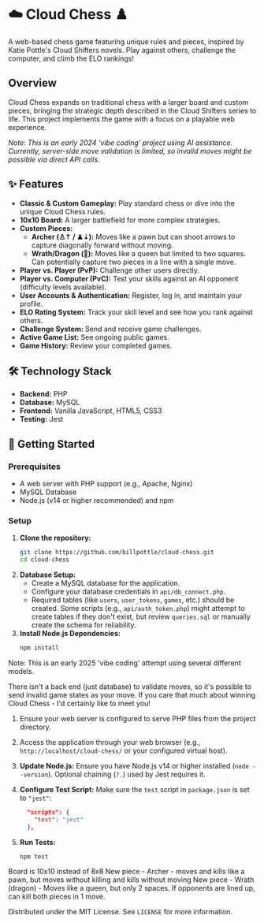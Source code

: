 # ☁️ Cloud Chess ♟️

A web-based chess game featuring unique rules and pieces, inspired by Katie Pottle's Cloud Shifters novels. Play against others, challenge the computer, and climb the ELO rankings!

## Overview

Cloud Chess expands on traditional chess with a larger board and custom pieces, bringing the strategic depth described in the Cloud Shifters series to life. This project implements the game with a focus on a playable web experience.

*Note: This is an early 2024 'vibe coding' project using AI assistance. Currently, server-side move validation is limited, so invalid moves might be possible via direct API calls.*

## ✨ Features

*   **Classic & Custom Gameplay:** Play standard chess or dive into the unique Cloud Chess rules.
*   **10x10 Board:** A larger battlefield for more complex strategies.
*   **Custom Pieces:**
    *   **Archer (♙⇡ / ♟⇣):** Moves like a pawn but can shoot arrows to capture diagonally forward without moving.
    *   **Wrath/Dragon (🐲):** Moves like a queen but limited to two squares. Can potentially capture two pieces in a line with a single move.
*   **Player vs. Player (PvP):** Challenge other users directly.
*   **Player vs. Computer (PvC):** Test your skills against an AI opponent (difficulty levels available).
*   **User Accounts & Authentication:** Register, log in, and maintain your profile.
*   **ELO Rating System:** Track your skill level and see how you rank against others.
*   **Challenge System:** Send and receive game challenges.
*   **Active Game List:** See ongoing public games.
*   **Game History:** Review your completed games.

## 🛠️ Technology Stack

*   **Backend:** PHP
*   **Database:** MySQL
*   **Frontend:** Vanilla JavaScript, HTML5, CSS3
*   **Testing:** Jest

## 🚀 Getting Started

### Prerequisites

*   A web server with PHP support (e.g., Apache, Nginx)
*   MySQL Database
*   Node.js (v14 or higher recommended) and npm

### Setup

1.  **Clone the repository:**
    ```bash
    git clone https://github.com/billpottle/cloud-chess.git
    cd cloud-chess
    ```
2.  **Database Setup:**
    *   Create a MySQL database for the application.
    *   Configure your database credentials in `api/db_connect.php`.
    *   Required tables (like `users`, `user_tokens`, `games`, etc.) should be created. Some scripts (e.g., `api/auth_token.php`) might attempt to create tables if they don't exist, but review `queries.sql` or manually create the schema for reliability.
3.  **Install Node.js Dependencies:**
    ```bash
    npm install
    ```

Note: This is an early 2025 'vibe coding' attempt using several different models. 

There isn't a back end (just database) to validate moves, so it's possible to send invalid game 
states as your move. If you care that much about winning Cloud Chess - I'd certainly like to meet 
you!

1.  Ensure your web server is configured to serve PHP files from the project directory.
2.  Access the application through your web browser (e.g., `http://localhost/cloud-chess/` or your configured virtual host).


1.  **Update Node.js:** Ensure you have Node.js v14 or higher installed (`node --version`). Optional chaining (`?.`) used by Jest requires it.
2.  **Configure Test Script:** Make sure the `test` script in `package.json` is set to `"jest"`:
    ```json
      "scripts": {
        "test": "jest"
      },
    ```
3.  **Run Tests:**
    ```bash
    npm test
    ```

Board is 10x10 instead of 8x8
New piece - Archer - moves and kills like a pawn, but moves without killing and kills without moving
New piece - Wrath (dragon) - Moves like a queen, but only 2 spaces. If opponents are lined up, can kill both pieces in 1 move. 

Distributed under the MIT License. See `LICENSE` for more information.



